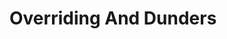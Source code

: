 # Overriding And Dunders



<!--

------------------------------- in progress -------------------------------



Overriding and dunders
Mention that a child class can override parent methods
Introduce __str__ dunder, and just say that some methods are special, no need to elaborate further

if you are interested you can write unders for adding and comparing
-->
